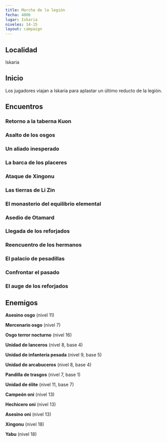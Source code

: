 ```yaml
---
title: Marcha de la legión
fecha: 4006
lugar: Iskaria
niveles: 14-15
layout: campaign
---
```


## Localidad

Iskaria

## Inicio

Los jugadores viajan a Iskaria para aplastar un último reducto de la legión.

## Encuentros

### Retorno a la taberna Kuon

### Asalto de los osgos

### Un aliado inesperado

### La barca de los placeres

### Ataque de Xingonu

### Las tierras de Li Zin

### El monasterio del equilibrio elemental

### Asedio de Otamard

### Llegada de los reforjados

### Reencuentro de los hermanos

### El palacio de pesadillas

### Confrontar el pasado

### El auge de los reforjados

## Enemigos

**Asesino osgo** (nivel 11)

**Mercenario osgo** (nivel 7)

**Osgo terror nocturno** (nivel 16)

**Unidad de lanceros** (nivel 8, base 4)

**Unidad de infantería pesada** (nivel 9, base 5)

**Unidad de arcabuceros** (nivel 8, base 4)

**Pandilla de trasgos** (nivel 7, base 1)

**Unidad de élite** (nivel 11, base 7)

**Campeón oni** (nivel 13)

**Hechicero oni** (nivel 13)

**Asesino oni** (nivel 13)

**Xingonu** (nivel 18)

**Yabu** (nivel 18)